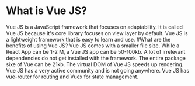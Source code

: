 # What is Vue JS?
Vue JS is a JavaScript framework that focuses on adaptability. It is called Vue JS because it's core library focuses on view layer by default. Vue JS is a lightweight framework that is easy to learn and use. 
#What are the benefits of using Vue JS?
Vue JS comes with a smaller file size. While a React App can be 1-2 M, a Vue JS app can be 50-100kb. A lot of irrelevant dependencies do not get installed with the framework. The entire package sixe of Vue can be 21kb. The virtual DOM of Vue JS speeds up rendering. Vue JS has a very active community and is not going anywhere. Vue JS has vue-router for routing and Vuex for state management. 
